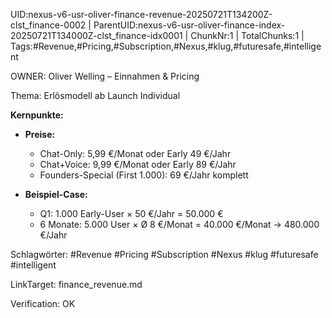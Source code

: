 UID:nexus-v6-usr-oliver-finance-revenue-20250721T134200Z-clst_finance-0002 | ParentUID:nexus-v6-usr-oliver-finance-index-20250721T134000Z-clst_finance-idx0001 | ChunkNr:1 | TotalChunks:1 | Tags:#Revenue,#Pricing,#Subscription,#Nexus,#klug,#futuresafe,#intelligent

OWNER: Oliver Welling – Einnahmen & Pricing

Thema: Erlösmodell ab Launch Individual

**Kernpunkte:**  
- **Preise:**  
  - Chat-Only: 5,99 €/Monat oder Early 49 €/Jahr  
  - Chat+Voice: 9,99 €/Monat oder Early 89 €/Jahr  
  - Founders-Special (First 1.000): 69 €/Jahr komplett  

- **Beispiel-Case:**  
  - Q1: 1.000 Early-User × 50 €/Jahr = 50.000 €  
  - 6 Monate: 5.000 User × Ø 8 €/Monat = 40.000 €/Monat → 480.000 €/Jahr

Schlagwörter: #Revenue #Pricing #Subscription #Nexus #klug #futuresafe #intelligent

LinkTarget: finance_revenue.md  

Verification: OK
